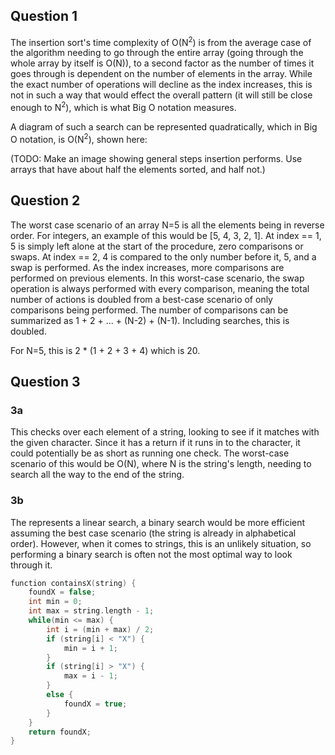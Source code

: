 ## Question 1

The insertion sort's time complexity of O(N<sup>2</sup>) is from the average case of the algorithm needing to go through the entire array (going through the whole array by itself is O(N)), to a second factor as the number of times it goes through is dependent on the number of elements in the array. While the exact number of operations will decline as the index increases, this is not in such a way that would effect the overall pattern (it will still be close enough to N<sup>2</sup>), which is what Big O notation measures.

A diagram of such a search can be represented quadratically, which in Big O notation, is O(N<sup>2</sup>), shown here:

(TODO: Make an image showing general steps insertion performs. Use arrays that have about half the elements sorted, and half not.)

## Question 2

The worst case scenario of an array N=5 is all the elements being in reverse order. For integers, an example of this would be [5, 4, 3, 2, 1]. At index == 1, 5 is simply left alone at the start of the procedure, zero comparisons or swaps. At index == 2, 4 is compared to the only number before it, 5, and a swap is performed. As the index increases, more comparisons are performed on previous elements. In this worst-case scenario, the swap operation is always performed with every comparison, meaning the total number of actions is doubled from a best-case scenario of only comparisons being performed. The number of comparisons can be summarized as 1 + 2 + ... + (N-2) + (N-1). Including searches, this is doubled.

For N=5, this is 2 * (1 + 2 + 3 + 4) which is 20.

## Question 3

### 3a

This checks over each element of a string, looking to see if it matches with the given character. Since it has a return if it runs in to the character, it could potentially be as short as running one check. The worst-case scenario of this would be O(N), where N is the string's length, needing to search all the way to the end of the string.

### 3b

The represents a linear search, a binary search would be more efficient assuming the best case scenario (the string is already in alphabetical order). However, when it comes to strings, this is an unlikely situation, so performing a binary search is often not the most optimal way to look through it.

```c++
function containsX(string) {
	foundX = false;
	int min = 0;
	int max = string.length - 1;
	while(min <= max) {
		int i = (min + max) / 2;
		if (string[i] < "X") {
			min = i + 1;
		}
		if (string[i] > "X") {
			max = i - 1;
		}
		else {
			foundX = true; 
		}
	}
	return foundX; 
}
```

